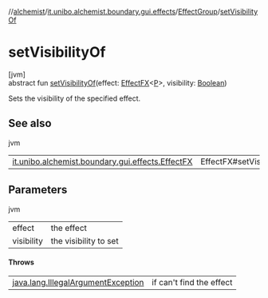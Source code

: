 //[alchemist](../../../index.md)/[it.unibo.alchemist.boundary.gui.effects](../index.md)/[EffectGroup](index.md)/[setVisibilityOf](set-visibility-of.md)

# setVisibilityOf

[jvm]\
abstract fun [setVisibilityOf](set-visibility-of.md)(effect: [EffectFX](../-effect-f-x/index.md)<[P](../../it.unibo.alchemist.boundary.interfaces/-draw-command/index.md)>, visibility: [Boolean](https://kotlinlang.org/api/latest/jvm/stdlib/kotlin/-boolean/index.html))

Sets the visibility of the specified effect.

## See also

jvm

| | |
|---|---|
| [it.unibo.alchemist.boundary.gui.effects.EffectFX](../-effect-f-x/set-visibility.md) | EffectFX#setVisibility(boolean) |

## Parameters

jvm

| | |
|---|---|
| effect | the effect |
| visibility | the visibility to set |

#### Throws

| | |
|---|---|
| [java.lang.IllegalArgumentException](https://docs.oracle.com/javase/8/docs/api/java/lang/IllegalArgumentException.html) | if can't find the effect |
